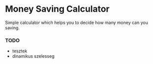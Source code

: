 # Money Saving Calculator
Simple calculator which helps you to decide how many money can you saving.

### TODO
- tesztek
- dinamikus szelesseg
